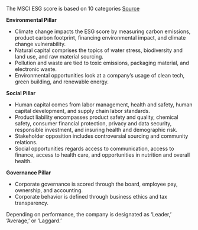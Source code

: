 The MSCI ESG score is based on 10 categories [Source](https://finance.yahoo.com/news/guide-understanding-esg-ratings-151501443.html?guccounter=1&guce_referrer=aHR0cHM6Ly93d3cuZ29vZ2xlLmNvbS8&guce_referrer_sig=AQAAAEdJX0jUjiU867JmyeEeNUI5fN_KT25cdXAR1afx_mL0AMkOEe-yipjkIeUVSbQpDR7ABbLew9XHjb1RkbC0PPGYQk52T_JJ1nBMrbMQhlfWA6fnB1pMVEsPvGGUELOm4_CMWze6PYnCEn70hjls7h1bafR1XO0dujTV6pt2zSbG#:~:text=When%20a%20company%20has%20a,unmanaged%20exposure%20to%20these%20risks.)

__Environmental Pillar__
- Climate change impacts the ESG score by measuring carbon emissions, product carbon footprint, financing environmental impact, and climate change vulnerability.
- Natural capital comprises the topics of water stress, biodiversity and land use, and raw material sourcing.
- Pollution and waste are tied to toxic emissions, packaging material, and electronic waste.
- Environmental opportunities look at a company’s usage of clean tech, green building, and renewable energy.

__Social Pillar__
- Human capital comes from labor management, health and safety, human capital development, and supply chain labor standards.
- Product liability encompasses product safety and quality, chemical safety, consumer financial protection, privacy and data security, responsible investment, and insuring health and demographic risk.
- Stakeholder opposition includes controversial sourcing and community relations.
- Social opportunities regards access to communication, access to finance, access to health care, and opportunities in nutrition and overall health.

__Governance Pillar__
- Corporate governance is scored through the board, employee pay, ownership, and accounting.
- Corporate behavior is defined through business ethics and tax transparency.

Depending on performance, the company is designated as ‘Leader,’ ‘Average,’ or ‘Laggard.’
